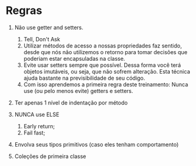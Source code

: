 # Regras

1. Não use getter and setters.
   1. Tell, Don't Ask
   2. Utilizar métodos de acesso a nossas propriedades faz sentido, desde que nós não utilizemos o retorno para tomar decisões que poderiam estar encapsuladas na classe.
   3. Evite usar setters sempre que possível. Dessa forma você terá objetos imutáveis, ou seja, que não sofrem alteração. Esta técnica ajuda bastante na previsibilidade de seu código.
   4. Com isso aprendemos a primeira regra deste treinamento: Nunca use (ou pelo menos evite) getters e setters. 
   
2. Ter apenas 1 nível de indentação por método
3. NUNCA use ELSE
   1. Early return;
   2. Fail fast;
4. Envolva seus tipos primitivos (caso eles tenham comportamento)
5. Coleções de primeira classe


